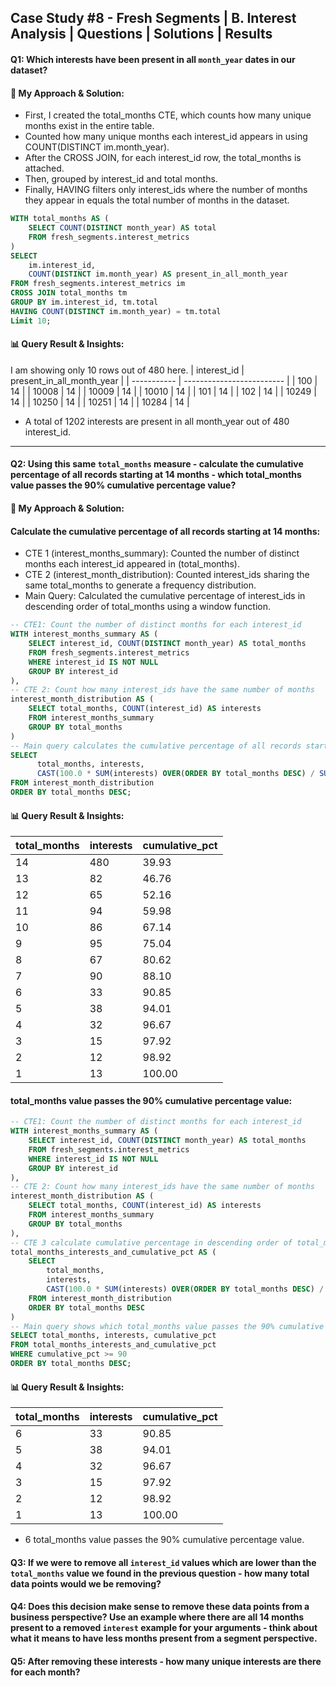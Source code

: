 ## Case Study #8 - Fresh Segments | B. Interest Analysis | Questions | Solutions | Results

#### Q1: Which interests have been present in all `month_year` dates in our dataset?
#### 🧠 My Approach & Solution:
- First, I created the total_months CTE, which counts how many unique months exist in the entire table.
- Counted how many unique months each interest_id appears in using COUNT(DISTINCT im.month_year).
- After the CROSS JOIN, for each interest_id row, the total_months is attached.
- Then, grouped by interest_id and total months.
- Finally, HAVING filters only interest_ids where the number of months they appear in equals the total number of months in the dataset.
  
````sql
WITH total_months AS (
    SELECT COUNT(DISTINCT month_year) AS total
    FROM fresh_segments.interest_metrics
)
SELECT 
    im.interest_id,
    COUNT(DISTINCT im.month_year) AS present_in_all_month_year
FROM fresh_segments.interest_metrics im
CROSS JOIN total_months tm
GROUP BY im.interest_id, tm.total
HAVING COUNT(DISTINCT im.month_year) = tm.total
Limit 10;
  ````

#### 📊 Query Result & Insights:
I am showing only 10 rows out of 480 here.
| interest_id | present_in_all_month_year |
| ----------- | ------------------------- |
| 100         | 14                        |
| 10008       | 14                        |
| 10009       | 14                        |
| 10010       | 14                        |
| 101         | 14                        |
| 102         | 14                        |
| 10249       | 14                        |
| 10250       | 14                        |
| 10251       | 14                        |
| 10284       | 14                        |

- A total of 1202 interests are present in all month_year out of 480 interest_id.

---
#### Q2: Using this same `total_months` measure - calculate the cumulative percentage of all records starting at 14 months - which total_months value passes the 90% cumulative percentage value?
#### 🧠 My Approach & Solution:
#### Calculate the cumulative percentage of all records starting at 14 months:
- CTE 1 (interest_months_summary): Counted the number of distinct months each interest_id appeared in (total_months).
- CTE 2 (interest_month_distribution): Counted interest_ids sharing the same total_months to generate a frequency distribution.
- Main Query: Calculated the cumulative percentage of interest_ids in descending order of total_months using a window function.

````sql
-- CTE1: Count the number of distinct months for each interest_id
WITH interest_months_summary AS (
    SELECT interest_id, COUNT(DISTINCT month_year) AS total_months
    FROM fresh_segments.interest_metrics
    WHERE interest_id IS NOT NULL
    GROUP BY interest_id
),
-- CTE 2: Count how many interest_ids have the same number of months
interest_month_distribution AS (
    SELECT total_months, COUNT(interest_id) AS interests
    FROM interest_months_summary
    GROUP BY total_months
)
-- Main query calculates the cumulative percentage of all records starting at 14 months.
SELECT
      total_months, interests,
      CAST(100.0 * SUM(interests) OVER(ORDER BY total_months DESC) / SUM(interests) OVER() AS decimal(10, 2)) AS cumulative_pct
FROM interest_month_distribution
ORDER BY total_months DESC;
  ````

#### 📊 Query Result & Insights:
| total_months | interests | cumulative_pct |
| ------------ | --------- | -------------- |
| 14           | 480       | 39.93          |
| 13           | 82        | 46.76          |
| 12           | 65        | 52.16          |
| 11           | 94        | 59.98          |
| 10           | 86        | 67.14          |
| 9            | 95        | 75.04          |
| 8            | 67        | 80.62          |
| 7            | 90        | 88.10          |
| 6            | 33        | 90.85          |
| 5            | 38        | 94.01          |
| 4            | 32        | 96.67          |
| 3            | 15        | 97.92          |
| 2            | 12        | 98.92          |
| 1            | 13        | 100.00         |

#### total_months value passes the 90% cumulative percentage value:
````sql
-- CTE1: Count the number of distinct months for each interest_id
WITH interest_months_summary AS (
    SELECT interest_id, COUNT(DISTINCT month_year) AS total_months
    FROM fresh_segments.interest_metrics
    WHERE interest_id IS NOT NULL
    GROUP BY interest_id
),
-- CTE 2: Count how many interest_ids have the same number of months
interest_month_distribution AS (
    SELECT total_months, COUNT(interest_id) AS interests
    FROM interest_months_summary
    GROUP BY total_months
),
-- CTE 3 calculate cumulative percentage in descending order of total_months.
total_months_interests_and_cumulative_pct AS (
    SELECT 
        total_months,
        interests,
        CAST(100.0 * SUM(interests) OVER(ORDER BY total_months DESC) / SUM(interests) OVER() AS decimal(10, 2)) AS cumulative_pct
    FROM interest_month_distribution
    ORDER BY total_months DESC
)
-- Main query shows which total_months value passes the 90% cumulative percentage value?
SELECT total_months, interests, cumulative_pct
FROM total_months_interests_and_cumulative_pct
WHERE cumulative_pct >= 90
ORDER BY total_months DESC;
  ````

#### 📊 Query Result & Insights:
| total_months | interests | cumulative_pct |
| ------------ | --------- | -------------- |
| 6            | 33        | 90.85          |
| 5            | 38        | 94.01          |
| 4            | 32        | 96.67          |
| 3            | 15        | 97.92          |
| 2            | 12        | 98.92          |
| 1            | 13        | 100.00         |

- 6 total_months value passes the 90% cumulative percentage value.
  
#### Q3: If we were to remove all `interest_id` values which are lower than the `total_months` value we found in the previous question - how many total data points would we be removing?
#### Q4: Does this decision make sense to remove these data points from a business perspective? Use an example where there are all 14 months present to a removed `interest` example for your arguments - think about what it means to have less months present from a segment perspective.
#### Q5: After removing these interests - how many unique interests are there for each month?
